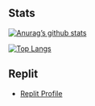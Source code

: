 ## Stats

[![Anurag’s github stats](https://github-readme-stats.vercel.app/api?username=Mr-Cuda)](https://github.com/Mr-Cuda)


[![Top Langs](https://github-readme-stats.vercel.app/api/top-langs/?username=Mr-Cuda&layout=compact)](https://github.com/Mr-Cuda)

## Replit


- [Replit Profile](https://replit.com/@MrCuda)
